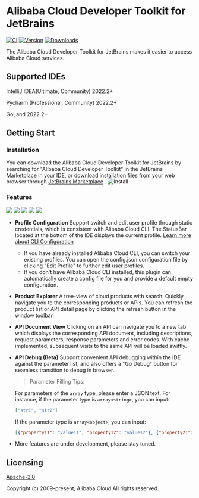 # Alibaba Cloud Developer Toolkit for JetBrains

[![CI](https://github.com/aliyun/alibabacloud-api-jetbrains-toolkit/actions/workflows/ci.yml/badge.svg)](https://github.com/aliyun/alibabacloud-api-jetbrains-toolkit/actions/workflows/ci.yml)
[![Version](https://img.shields.io/jetbrains/plugin/v/23361-alibaba-cloud-developer-toolkit.svg)](https://plugins.jetbrains.com/plugin/23361-alibaba-cloud-developer-toolkit)
[![Downloads](https://img.shields.io/jetbrains/plugin/d/23361-alibaba-cloud-developer-toolkit.svg)](https://plugins.jetbrains.com/plugin/23361-alibaba-cloud-developer-toolkit)

The Alibaba Cloud Developer Toolkit for JetBrains makes it easier to access Alibaba Cloud services.

## Supported IDEs
IntelliJ IDEA(Ultimate, Community) 2022.2+

Pycharm (Professional, Community) 2022.2+

GoLand 2022.2+

## Getting Start

### Installation
You can download the Alibaba Cloud Developer Toolkit for JetBrains by searching for "Alibaba Cloud Developer Toolkit" in the JetBrains
Marketplace in your IDE, or download installation files from your web browser through [JetBrains Marketplace](https://plugins.jetbrains.com/plugin/23361-alibaba-cloud-developer-toolkit) .
![Install](https://aliyunsdk-pages.alicdn.com/plugin_demo/idea/pics/install.png)

### Features

<div style="overflow-x: scroll; white-space: nowrap;">
    <img src="https://aliyunsdk-pages.alicdn.com/plugin_demo/idea/pics/config-user.png" style="display: inline-block;">
    <img src="https://aliyunsdk-pages.alicdn.com/plugin_demo/idea/pics/switch-user.png" style="display: inline-block;">
    <img src="https://aliyunsdk-pages.alicdn.com/plugin_demo/idea/pics/api-list-with-search.png" style="display: inline-block;">
    <img src="https://aliyunsdk-pages.alicdn.com/plugin_demo/idea/pics/api-debug1.png" style="display: inline-block;">
    <img src="https://aliyunsdk-pages.alicdn.com/plugin_demo/idea/pics/api-debug2.png" style="display: inline-block;">
</div>

* **Profile Configuration** Support switch and edit user profile through static credentials, which is consistent with Alibaba
  Cloud CLI. The StatusBar located at the bottom of the IDE displays the current profile. [Learn more about CLI Configuration](https://help.aliyun.com/document_detail/123181.html?spm=a2c4g.121544.0.0.2d7e76e3XWMs4u)
    * If you have already installed Alibaba Cloud CLI, you can switch your existing profiles. You can open the config.json
      configuration file by clicking "Edit Profile" to further edit user profiles.
    * If you don't have Alibaba Cloud CLI installed, this plugin can automatically create a config file for you and provide
      a default empty configuration.


* **Product Explorer** A tree-view of cloud products with search: Quickly navigate you to the corresponding products or APIs.
  You can refresh the product list or API detail page by clicking the refresh button in the window toolbar.


* **API Document View** Clicking on an API can navigate you to a new tab which displays the corresponding API document,
  including descriptions, request parameters, response parameters and error codes. With cache implemented, subsequent
  visits to the same API will be loaded swiftly.


* **API Debug (Beta)** Support convenient API debugging within the IDE against the parameter list, and also offers a
  "Go Debug" button for seamless transition to debug in browser.
  >Parameter Filling Tips:

  For parameters of the `array` type, please enter a JSON text. For instance, if the parameter type is `array<string>`,
  you can input:
    ```json
    ["str1", "str2"]
    ```
  If the parameter type is `array<object>`, you can input:
    ```json
    [{"property11": "value11", "property12": "value12"}, {"property21": "value21", "property22": "value22"}]
    ```


* More features are under development, please stay tuned.


## Licensing

[Apache-2.0](http://www.apache.org/licenses/LICENSE-2.0)

Copyright (c) 2009-present, Alibaba Cloud All rights reserved.
